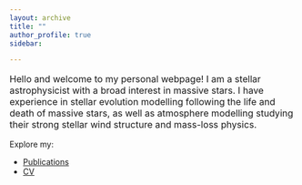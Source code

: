 ```yaml
---
layout: archive
title: ""
author_profile: true
sidebar:

---
```

<p style="font-size: 1.15em;">Hello and welcome to my personal webpage! I am a stellar astrophysicist with a broad interest in massive stars. I have experience in stellar evolution modelling following the life and death of massive stars, as well as atmosphere modelling studying their strong stellar wind structure and mass-loss physics.</p>


Explore my:

- [Publications](/publications/)
- [CV](/files/cv.pdf)

